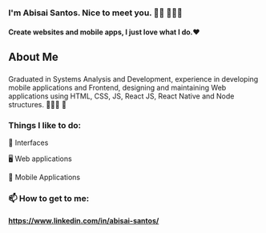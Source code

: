 ### I'm Abisai Santos. Nice to meet you. 👋🏾  🧑🏿‍💻

#### Create websites and mobile apps, I just love what I do.❤️

## About Me

###
Graduated in Systems Analysis and Development, experience in developing mobile applications and Frontend, designing and maintaining Web applications using HTML, CSS, JS, React JS, React Native and Node structures. 🧑🏿‍💻 📱

### Things I like to do:

🎨 Interfaces

🖥 Web applications

📱 Mobile Applications

### 📫 How to get to me: 

#### https://www.linkedin.com/in/abisai-santos/
<!--
**AbisaiSan/AbisaiSan** is a ✨ _special_ ✨ repository because its `README.md` (this file) appears on your GitHub profile.

### 📫 How to get to me: https://www.linkedin.com/in/abisai-santos/
